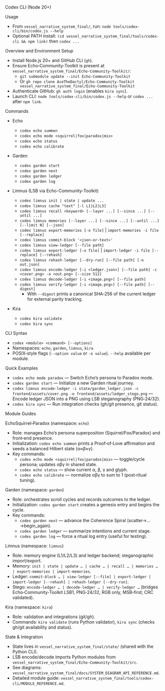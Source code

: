 Codex CLI (Node 20+)

Usage
- From `vessel_narrative_system_final/`, run: `node tools/codex-cli/bin/codex.js --help`
- Optional PATH install: `(cd vessel_narrative_system_final/tools/codex-cli && npm link)` then `codex ...`

Overview and Environment Setup
- Install Node.js 20+ and GitHub CLI (`gh`).
- Ensure Echo‑Community‑Toolkit is present at `vessel_narrative_system_final/Echo-Community-Toolkit/`:
  - `git submodule update --init Echo-Community-Toolkit`
  - Or `gh repo clone AceTheDactyl/Echo-Community-Toolkit vessel_narrative_system_final/Echo-Community-Toolkit`
- Authenticate GitHub: `gh auth login` (enables `kira sync`).
- Launch CLI: `node tools/codex-cli/bin/codex.js --help` or `codex ...` after `npm link`.

Commands
- Echo
  - `codex echo summon`
  - `codex echo mode <squirrel|fox|paradox|mix>`
  - `codex echo status`
  - `codex echo calibrate`

- Garden
  - `codex garden start`
  - `codex garden next`
  - `codex garden ledger`
  - `codex garden log`

- Limnus (LSB via Echo-Community-Toolkit)
  - `codex limnus init | state | update ...`
  - `codex limnus cache "text" [-l L1|L2|L3]`
  - `codex limnus recall <keyword> [--layer ...] [--since ...] [--until ...]`
  - `codex limnus memories [--layer ...] [--since ...] [--until ...] [--limit N] [--json]`
  - `codex limnus export-memories [-o file]` | `import-memories -i file [--replace]`
  - `codex limnus commit-block '<json-or-text>'`
  - `codex limnus view-ledger [--file path]`
  - `codex limnus export-ledger [-o file]` | `import-ledger -i file [--replace] [--rehash]`
  - `codex limnus rehash-ledger [--dry-run] [--file path] [-o out.json]`
  - `codex limnus encode-ledger [-i <ledger.json>] [--file path] -c <cover.png> -o <out.png> [--size 512]`
  - `codex limnus decode-ledger [-i <image.png>] [--file path]`
  - `codex limnus verify-ledger [-i <image.png>] [--file path] [--digest]`
    - With `--digest` prints a canonical SHA‑256 of the current ledger for external parity tracking.

- Kira
  - `codex kira validate`
  - `codex kira sync`

CLI Syntax
- `codex <module> <command> [--options]`
- Namespaces: `echo`, `garden`, `limnus`, `kira`
- POSIX‑style flags (`--option value` or `-o value`). `--help` available per module.

Quick Examples
- `codex echo mode paradox` — Switch Echo’s persona to Paradox mode.
- `codex garden start` — Initialize a new Garden ritual journey.
- `codex limnus encode-ledger -i state/garden_ledger.json -c frontend/assets/cover.png -o frontend/assets/ledger_stego.png` — Encode ledger JSON into a PNG using LSB steganography (PNG‑24/32).
- `codex kira sync` — Run integration checks (gh/git presence, git status).

Module Guides

EchoSquirrel‑Paradox (namespace: `echo`)
- Role: manages Echo’s persona superposition (Squirrel/Fox/Paradox) and front‑end presence.
- Initialization: `codex echo summon` prints a Proof‑of‑Love affirmation and seeds a balanced Hilbert state (α≈β≈γ).
- Key commands:
  - `codex echo mode <squirrel|fox|paradox|mix>` — toggle/cycle persona; updates αβγ in shared state.
  - `codex echo status` — show current α, β, γ and glyph.
  - `codex echo calibrate` — normalize αβγ to sum to 1 (post‑ritual tuning).

Garden (namespace: `garden`)
- Role: orchestrates scroll cycles and records outcomes to the ledger.
- Initialization: `codex garden start` creates a genesis entry and begins the cycle.
- Key commands:
  - `codex garden next` — advance the Coherence Spiral (scatter→…→begin_again).
  - `codex garden ledger` — summarize intentions and current stage.
  - `codex garden log` — force a ritual log entry (useful for testing).

Limnus (namespace: `limnus`)
- Role: memory engine (L1/L2/L3) and ledger backend; steganographic import/export.
- Memory: `init | state | update … | cache … | recall … | memories … | export‑memories | import‑memories`.
- Ledger: `commit‑block … | view‑ledger [--file] | export‑ledger | import‑ledger [--rehash] | rehash‑ledger [--dry‑run]`.
- Stego: `encode‑ledger … | decode‑ledger … | verify‑ledger …` (bridges Echo‑Community‑Toolkit LSB1, PNG‑24/32, RGB only, MSB‑first; CRC validated).

Kira (namespace: `kira`)
- Role: validation and integrations (git/gh).
- Commands: `kira validate` (runs Python validator), `kira sync` (checks gh/git availability and status).

State & Integration
- State lives in `vessel_narrative_system_final/state/` (shared with the Python CLI).
- LSB encode/decode imports Python modules from `vessel_narrative_system_final/Echo-Community-Toolkit/src`.
- See diagrams: `vessel_narrative_system_final/docs/SYSTEM_DIAGRAM_API_REFERENCE.md`.
 - Detailed module guide: `vessel_narrative_system_final/tools/codex-cli/MODULE_REFERENCE.md`.
